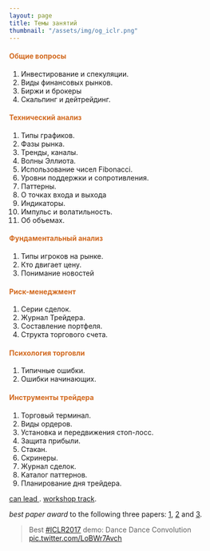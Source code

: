 ```yaml
---
layout: page
title: Темы занятий
thumbnail: "/assets/img/og_iclr.png" 
---
```

#### <span style="color:chocolate">Общие вопросы</span>
1. Инвестирование и спекуляции.
3. Виды финансовых рынков.
4. Биржи и брокеры
5. Скальпинг и дейтрейдинг.

#### <span style="color:chocolate">Технический анализ</span>
1. Типы графиков.
2. Фазы рынка.
3. Тренды, каналы.
4. Волны Эллиота.
5. Использование чисел Fibonacci.
6. Уровни поддержки и сопротивления.
7. Паттерны.
8. О точках входа и выхода
9. Индикаторы.
10. Импульс и волатильность.
11. Об объемах.

#### <span style="color:chocolate">Фундаментальный анализ</span>
1. Типы игроков на рынке.
2. Кто двигает цену.
3. Понимание новостей

#### <span style="color:chocolate">Риск-менеджмент</span>
1. Серии сделок.
2. Журнал Трейдера.
3. Составление портфеля.
4. Структа торгового счета.

#### <span style="color:chocolate">Психология торговли</span>
1. Типичные ошибки.
2. Ошибки начинающих.

#### <span style="color:chocolate">Инструменты трейдера</span>
1. Торговый терминал.
2. Виды ордеров.
3. Установка и передвижения стоп-лосс.
4. Защита прибыли.
5. Стакан.
6. Скринеры. 
7. Журнал сделок.
8. Kaталог паттернов.
9. Планирование дня трейдера.

[can lead ](https://openreview.net/forum?id=BkjLkSqxg&noteId=BkjLkSqxg). 
[workshop track](https://openreview.net/group?id=ICLR.cc/2017/workshop). 

*best paper award* to the following three papers: [1](https://openreview.net/forum?id=BkbY4psgg&noteId=BkbY4psgg), [2](https://openreview.net/forum?id=HkwoSDPgg&noteId=HkwoSDPgg) and [3](https://openreview.net/forum?id=Sy8gdB9xx&noteId=Sy8gdB9xx).

<blockquote class="twitter-tweet" data-lang="en"><p lang="fr" dir="ltr">Best <a href="https://twitter.com/hashtag/ICLR2017?src=hash">#ICLR2017</a> demo: Dance Dance Convolution <a href="https://t.co/LoBWr7Avch">pic.twitter.com/LoBWr7Avch</a></p></blockquote>
<script async src="//platform.twitter.com/widgets.js" charset="utf-8"></script>
